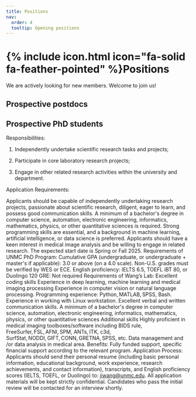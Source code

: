 ```yaml
---
title: Positions
nav:
  order: 4
  tooltip: Opening positions
---
```


# {% include icon.html icon="fa-solid fa-feather-pointed" %}Positions

We are actively looking for new members. Welcome to join us!

## Prospective postdocs

## Prospective PhD students

Responsibilities:

1. Independently undertake scientific research tasks and projects;

2. Participate in core laboratory research projects;

3. Engage in other related research activities within the university and department.
   
Application Requirements:

Applicants should be capable of independently undertaking research projects, passionate about scientific research, diligent, eager to learn, and possess good communication skills. A minimum of a bachelor's degree in computer science, automation, electronic engineering, informatics, mathematics, physics, or other quantitative sciences is required. Strong programming skills are essential, and a background in machine learning, artificial intelligence, or data science is preferred. Applicants should have a keen interest in medical image analysis and be willing to engage in related research. The expected start date is Spring or Fall 2025. 
Requirements of UNMC PhD Program:
Cumulative GPA (undergraduate, or undergraduate + master's if applicable): 3.0 or above (on a 4.0 scale). Non-U.S. grades must be verified by WES or ECE. 
English proficiency: IELTS 6.5, TOEFL iBT 80, or Duolingo 120 
GRE: Not required 
Requirements of Wang’s Lab:
Excellent coding skills 
Experience in deep learning, machine learning and medical imaging processing 
Experience in computer vision or natural language processing. 
Programming experience: Python, MATLAB, SPSS, Bash. 
Experience in working with Linux workstation. 
Excellent verbal and written communication skills. 
A minimum of a bachelor's degree in computer science, automation, electronic engineering, informatics, mathematics, physics, or other quantitative sciences 
Additional skills 
Highly proficient in medical imaging toolboxes/software including BIDS rule, FreeSurfer, FSL, AFNI, SPM, ANTs, ITK, c3d, SurfStat, NODDI, GIFT, CONN, GRETNA, SPSS, etc. 
Data management and /or data analysis in medical area. 
Benefits:
Fully funded support, specific financial support according to the relevant program. 
Application Process:
Applicants should send their personal resume (including basic personal information, educational background, work experience, research achievements, and contact information), transcripts, and English proficiency scores (IELTS, TOEFL, or Duolingo) to: jiwang@unmc.edu. All application materials will be kept strictly confidential. Candidates who pass the initial review will be contacted for an interview shortly. 
